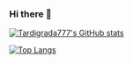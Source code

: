 ### Hi there 👋

[![Tardigrada777's GitHub stats](https://github-readme-stats.vercel.app/api?username=tardigrada777&show_icons=true&count_private=true&theme=blueberry)](https://github.com/anuraghazra/github-readme-stats)

[![Top Langs](https://github-readme-stats.vercel.app/api/top-langs/?username=tardigrada777&layout=compact&langs_count=8&hide=HTML,Shell&theme=blueberry&exclude_repo=words_app,swapp)](https://github.com/anuraghazra/github-readme-stats)


<!--
**Tardigrada777/tardigrada777** is a ✨ _special_ ✨ repository because its `README.md` (this file) appears on your GitHub profile.

Here are some ideas to get you started:

- 🔭 I’m currently working on ...
- 🌱 I’m currently learning ...
- 👯 I’m looking to collaborate on ...
- 🤔 I’m looking for help with ...
- 💬 Ask me about ...
- 📫 How to reach me: ...
- 😄 Pronouns: ...
- ⚡ Fun fact: ...
-->
